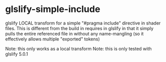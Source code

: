 # glslify-simple-include

glslify LOCAL transform for a simple "#pragma include" directive in shader files.  This is different from the build in requires in glslify in that it simply pulls the entire referenced file in without any name-mangling (so it effectively allows multiple "exported" tokens)

Note: this only works as a local transform
Note: this is only tested with glslify 5.0.1
